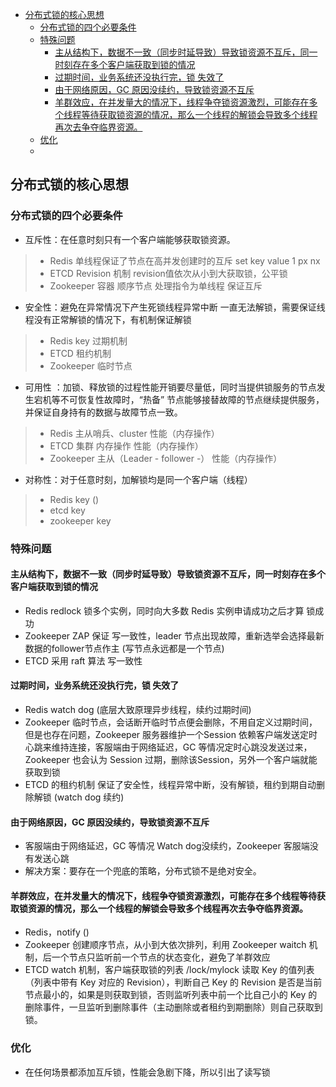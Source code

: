 - [分布式锁的核心思想](#---------)
  * [分布式锁的四个必要条件](#-----------)
  * [特殊问题](#----)
    + [主从结构下，数据不一致（同步时延导致）导致锁资源不互斥，同一时刻存在多个客户端获取到锁的情况](#----------------------------------------------)
    + [过期时间，业务系统还没执行完，锁 失效了](#--------------------)
    + [由于网络原因，GC 原因没续约，导致锁资源不互斥](#-------gc---------------)
    + [羊群效应，在并发量大的情况下，线程争夺锁资源激烈，可能存在多个线程等待获取锁资源的情况，那么一个线程的解锁会导致多个线程再次去争夺临界资源。](#----------------------------------------------------------------------)
  * [优化](#--)
  * 
## 分布式锁的核心思想

### 分布式锁的四个必要条件

* 互斥性：在任意时刻只有一个客户端能够获取锁资源。
> * Redis 单线程保证了节点在高并发创建时的互斥 set key value 1 px nx
> * ETCD Revision 机制  revision值依次从小到大获取锁，公平锁
> * Zookeeper 容器 顺序节点 处理指令为单线程 保证互斥
* 安全性：避免在异常情况下产生死锁线程异常中断 一直无法解锁，需要保证线程没有正常解锁的情况下，有机制保证解锁
> * Redis key 过期机制
> * ETCD 租约机制
> * Zookeeper 临时节点
* 可用性 ：加锁、释放锁的过程性能开销要尽量低，同时当提供锁服务的节点发生宕机等不可恢复性故障时，“热备” 节点能够接替故障的节点继续提供服务，并保证自身持有的数据与故障节点一致。
> * Redis 主从哨兵、cluster  性能（内存操作）
> * ETCD 集群 内存操作 性能（内存操作）
> * Zookeeper 主从（Leader - follower -） 性能（内存操作）
* 对称性：对于任意时刻，加解锁均是同一个客户端（线程）
> * Redis key ()
> * etcd key 
> * zookeeper key 

### 特殊问题

#### 主从结构下，数据不一致（同步时延导致）导致锁资源不互斥，同一时刻存在多个客户端获取到锁的情况

* Redis redlock 锁多个实例，同时向大多数 Redis 实例申请成功之后才算 锁成功
* Zookeeper ZAP 保证 写一致性，leader 节点出现故障，重新选举会选择最新数据的follower节点作主 (写节点永远都是一个节点)
* ETCD  采用 raft 算法  写一致性

#### 过期时间，业务系统还没执行完，锁 失效了

* Redis watch dog (底层大致原理异步线程，续约过期时间)
* Zookeeper 临时节点，会话断开临时节点便会删除，不用自定义过期时间，但是也存在问题，Zookeeper 服务器维护一个Session 依赖客户端发送定时心跳来维持连接，客服端由于网络延迟，GC 等情况定时心跳没发送过来，Zookeeper 也会认为 Session 过期，删除该Session，另外一个客户端就能获取到锁
* ETCD 的租约机制 保证了安全性，线程异常中断，没有解锁，租约到期自动删除解锁 (watch dog 续约)

#### 由于网络原因，GC 原因没续约，导致锁资源不互斥

* 客服端由于网络延迟，GC 等情况 Watch dog没续约，Zookeeper 客服端没有发送心跳
* 解决方案：要存在一个兜底的策略，分布式锁不是绝对安全。

#### 羊群效应，在并发量大的情况下，线程争夺锁资源激烈，可能存在多个线程等待获取锁资源的情况，那么一个线程的解锁会导致多个线程再次去争夺临界资源。

* Redis，notify ()
* Zookeeper 创建顺序节点，从小到大依次排列，利用 Zookeeper waitch 机制，后一个节点只监听前一个节点的状态变化，避免了羊群效应
* ETCD watch 机制，客户端获取锁的列表 /lock/mylock 读取 Key 的值列表（列表中带有 Key 对应的 Revision），判断自己 Key 的 Revision 是否是当前节点最小的，如果是则获取到锁，否则监听列表中前一个比自己小的 Key 的删除事件，一旦监听到删除事件（主动删除或者租约到期删除）则自己获取到锁。

### 优化

* 在任何场景都添加互斥锁，性能会急剧下降，所以引出了读写锁


